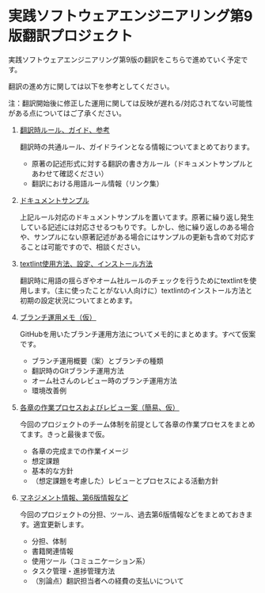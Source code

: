 # 実践ソフトウェアエンジニアリング第9版翻訳プロジェクト

実践ソフトウェアエンジニアリング第9版の翻訳をこちらで進めていく予定です。

翻訳の進め方に関しては以下を参考としてください。

注：翻訳開始後に修正した運用に関しては反映が遅れる/対応されてない可能性がある点についてはご了承ください。

1.  [翻訳時ルール、ガイド、参考](./manual/README.md)
 
    翻訳時の共通ルール、ガイドラインとなる情報についてまとめております。
    - 原著の記述形式に対する翻訳の書き方ルール（ドキュメントサンプルとあわせて確認ください）
    - 翻訳における用語ルール情報（リンク集）

2.  [ドキュメントサンプル](./doc_sample)

    上記ルール対応のドキュメントサンプルを置いてます。原著に繰り返し発生している記述には対応させるつもりです。しかし、他に繰り返しのある場合や、サンプルにない原著記述がある場合にはサンプルの更新も含めて対応することは可能ですので、相談ください。

3.  [textlint使用方法、設定、インストール方法](./textlint/README.md)

    翻訳時に用語の揺らぎやオーム社ルールのチェックを行うためにtextlintを使用します。（主に使ったことがない人向けに）textlintのインストール方法と初期の設定状況についてまとめます。

4.  [ブランチ運用メモ（仮）](./branchguide/README.md)

    GitHubを用いたブランチ運用方法についてメモ的にまとめます。すべて仮案です。

    - ブランチ運用概要（案）とブランチの種類
    - 翻訳時のGitブランチ運用方法
    - オーム社さんのレビュー時のブランチ運用方法
    - 環境改善例

5. [各章の作業プロセスおよびレビュー案（簡易、仮）](./process/README.md)

    今回のプロジェクトのチーム体制を前提として各章の作業プロセスをまとめてます。きっと最後まで仮。

    - 各章の完成までの作業イメージ
    - 想定課題
    - 基本的な方針
    - （想定課題を考慮した）レビューとプロセスによる活動方針

6. [マネジメント情報、第6版情報など](./management/README.md)

    今回のプロジェクトの分担、ツール、過去第6版情報などをまとめておきます。適宜更新します。

    - 分担、体制
    - 書籍関連情報
    - 使用ツール（コミュニケーション系）
    - タスク管理・進捗管理方法
    - （別論点）翻訳担当者への経費の支払いについて

